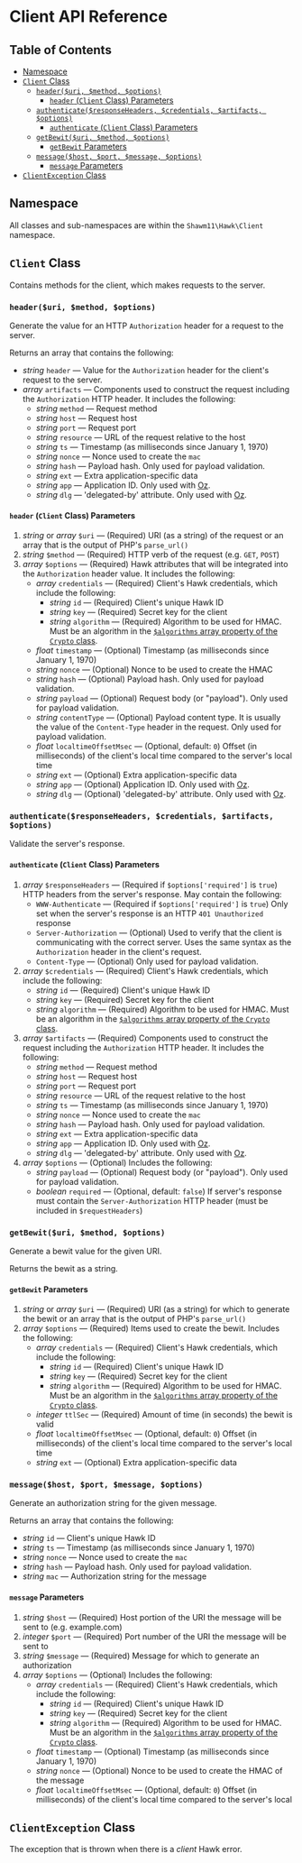 Client API Reference
====================

Table of Contents
-----------------

<!--lint disable list-item-spacing-->

- [Namespace](#namespace)
- [`Client` Class](#client-class)
  - [`header($uri, $method, $options)`](#headeruri-method-options)
    - [`header` (`Client` Class) Parameters](#header-client-class-parameters)
  - [`authenticate($responseHeaders, $credentials, $artifacts, $options)`](#authenticateresponseheaders-credentials-artifacts-options)
    - [`authenticate` (`Client` Class) Parameters](#authenticate-client-class-parameters)
  - [`getBewit($uri, $method, $options)`](#getbewituri-method-options)
    - [`getBewit` Parameters](#getbewit-parameters)
  - [`message($host, $port, $message, $options)`](#messagehost-port-message-options)
    - [`message` Parameters](#message-parameters)
- [`ClientException` Class](#clientexception-class)

Namespace
---------

All classes and sub-namespaces are within the `Shawm11\Hawk\Client` namespace.

`Client` Class
--------------

Contains methods for the client, which makes requests to the server.

### `header($uri, $method, $options)`

Generate the value for an HTTP `Authorization` header for a request to the
server.

Returns an array that contains the following:

- _string_ `header` — Value for the `Authorization` header for the client's
  request to the server.
- _array_ `artifacts` — Components used to construct the request including the
  `Authorization` HTTP header. It includes the following:
  - _string_ `method` — Request method
  - _string_ `host` — Request host
  - _string_ `port` — Request port
  - _string_ `resource` — URL of the request relative to the host
  - _string_ `ts` — Timestamp (as milliseconds since January 1, 1970)
  - _string_ `nonce` — Nonce used to create the `mac`
  - _string_ `hash` — Payload hash. Only used for payload validation.
  - _string_ `ext` — Extra application-specific data
  - _string_ `app` — Application ID. Only used with [Oz](https://github.com/shawm11/oz-auth-php).
  - _string_ `dlg` — 'delegated-by' attribute. Only used with [Oz](https://github.com/shawm11/oz-auth-php).

#### `header` (`Client` Class) Parameters

1. _string_ or _array_ `$uri` — (Required) URI (as a string) of the request or
   an array that is the output of PHP's `parse_url()`
1. _string_ `$method` — (Required) HTTP verb of the request (e.g. `GET`,
   `POST`)
1. _array_ `$options` — (Required) Hawk attributes that will be integrated into
   the `Authorization` header value. It includes the following:
   - _array_ `credentials` — (Required) Client's Hawk credentials, which include
     the following:
     - _string_ `id` — (Required) Client's unique Hawk ID
     - _string_ `key` — (Required) Secret key for the client
     - _string_ `algorithm` — (Required) Algorithm to be used for HMAC. Must be
       an algorithm in the [`$algorithms` array property of the `Crypto` class](cypto-api.md#algorithms-property).
   - _float_ `timestamp` — (Optional) Timestamp (as milliseconds since
     January 1, 1970)
   - _string_ `nonce` — (Optional) Nonce to be used to create the HMAC
   - _string_ `hash` — (Optional) Payload hash. Only used for payload
     validation.
   - _string_ `payload` — (Optional) Request body (or "payload"). Only used for
     payload validation.
   - _string_ `contentType` — (Optional) Payload content type. It is usually the
     value of the `Content-Type` header in the request. Only used for payload
     validation.
   - _float_ `localtimeOffsetMsec` — (Optional, default: `0`) Offset (in
     milliseconds) of the client's local time compared to the server's local
     time
   - _string_ `ext` — (Optional) Extra application-specific data
   - _string_ `app` — (Optional) Application ID. Only used with [Oz](https://github.com/shawm11/oz-auth-php).
   - _string_ `dlg` — (Optional) 'delegated-by' attribute. Only used with [Oz](https://github.com/shawm11/oz-auth-php).

<!--lint disable maximum-heading-length-->

### `authenticate($responseHeaders, $credentials, $artifacts, $options)`

<!--lint disable maximum-heading-length-->

Validate the server's response.

#### `authenticate` (`Client` Class) Parameters

1. _array_ `$responseHeaders` — (Required if `$options['required']` is `true`)
   HTTP headers from the server's response. May contain the following:
   - `WWW-Authenticate` — (Required if `$options['required']` is `true`) Only
     set when the server's response is an HTTP `401 Unauthorized` response
   - `Server-Authorization` — (Optional) Used to verify that the client is
     communicating with the correct server. Uses the same syntax as the
     `Authorization` header in the client's request.
   - `Content-Type` — (Optional) Only used for payload validation.
1. _array_ `$credentials` — (Required) Client's Hawk credentials, which include
   the following:
   - _string_ `id` — (Required) Client's unique Hawk ID
   - _string_ `key` — (Required) Secret key for the client
   - _string_ `algorithm` — (Required) Algorithm to be used for HMAC. Must be an
     algorithm in the [`$algorithms` array property of the `Crypto` class](crypto.md#algorithms-property).
1. _array_ `$artifacts` — (Required) Components used to construct the request
   including the `Authorization` HTTP header. It includes the following:
   - _string_ `method` — Request method
   - _string_ `host` — Request host
   - _string_ `port` — Request port
   - _string_ `resource` — URL of the request relative to the host
   - _string_ `ts` — Timestamp (as milliseconds since January 1, 1970)
   - _string_ `nonce` — Nonce used to create the `mac`
   - _string_ `hash` — Payload hash. Only used for payload validation.
   - _string_ `ext` — Extra application-specific data
   - _string_ `app` — Application ID. Only used with [Oz](https://github.com/shawm11/oz-auth-php).
   - _string_ `dlg` — 'delegated-by' attribute. Only used with [Oz](https://github.com/shawm11/oz-auth-php).
1. _array_ `$options` — (Optional) Includes the following:
   - _string_ `payload` — (Optional) Request body (or "payload"). Only used for
     payload validation.
   - _boolean_ `required` — (Optional, default: `false`) If server's response
     must contain the `Server-Authorization` HTTP header (must be included in
     `$requestHeaders`)

### `getBewit($uri, $method, $options)`

Generate a bewit value for the given URI.

Returns the bewit as a string.

#### `getBewit` Parameters

1. _string_ or _array_ `$uri` — (Required) URI (as a string) for which to
   generate the bewit or an array that is the output of PHP's `parse_url()`
1. _array_ `$options` — (Required) Items used to create the bewit. Includes the
   following:
   - _array_ `credentials` — (Required) Client's Hawk credentials, which include
     the following:
     - _string_ `id` — (Required) Client's unique Hawk ID
     - _string_ `key` — (Required) Secret key for the client
     - _string_ `algorithm` — (Required) Algorithm to be used for HMAC.
       Must be an algorithm in the [`$algorithms` array property of the `Crypto`
       class](crypto.md#algorithms-property).
   - _integer_ `ttlSec` — (Required) Amount of time (in seconds) the bewit is
     valid
   - _float_ `localtimeOffsetMsec` — (Optional, default: `0`) Offset (in
     milliseconds) of the client's local time compared to the server's local
     time
   - _string_ `ext` — (Optional) Extra application-specific data

### `message($host, $port, $message, $options)`

Generate an authorization string for the given message.

Returns an array that contains the following:

- _string_ `id` — Client's unique Hawk ID
- _string_ `ts` — Timestamp (as milliseconds since January 1, 1970)
- _string_ `nonce` — Nonce used to create the `mac`
- _string_ `hash` — Payload hash. Only used for payload validation.
- _string_ `mac` — Authorization string for the message

#### `message` Parameters

1. _string_ `$host` — (Required) Host portion of the URI the message will be
   sent to (e.g. example.com)
1. _integer_ `$port` — (Required) Port number of the URI the message will be
   sent to
1. _string_ `$message` — (Required) Message for which to generate an
   authorization
1. _array_ `$options` — (Optional) Includes the following:
   - _array_ `credentials` — (Required) Client's Hawk credentials, which include
     the following:
     - _string_ `id` — (Required) Client's unique Hawk ID
     - _string_ `key` — (Required) Secret key for the client
     - _string_ `algorithm` — (Required) Algorithm to be used for HMAC. Must be
       an algorithm in the [`$algorithms` array property of the `Crypto` class](crypto.md#algorithms-property).
   - _float_ `timestamp` — (Optional) Timestamp (as milliseconds since
     January 1, 1970)
   - _string_ `nonce` — (Optional) Nonce to be used to create the HMAC of the
     message
   - _float_ `localtimeOffsetMsec` — (Optional, default: `0`) Offset (in
     milliseconds) of the client's local time compared to the server's local

`ClientException` Class
-----------------------

The exception that is thrown when there is a _client_ Hawk error.

<!--lint enable list-item-spacing-->
